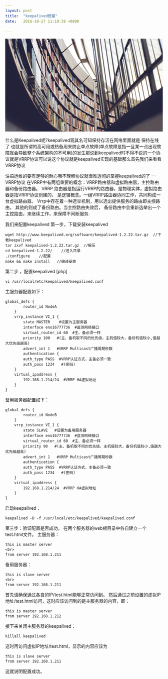 ```yaml
---
layout: post
title:  "keepalived搭建"
date:   2016-10-27 11:10:38 +0800

---
```

<img src="/images/fulls/03.jpg" class="fit image"> 


什么是Keepalived呢?keepalived观其名可知保持存活在网络里面就是 保持在线 了 也就是所谓的高可用或热备用来防止单点故障(单点故障是指一旦某一点出现故障就会导致整个系统架构的不可用)的发生那说到keepalived时不得不说的一个协议就是VRRP协议可以说这个协议就是keepalived实现的基础那么首先我们来看看VRRP协议

注搞运维的要有足够的耐心哦不理解协议就很难透彻的掌握keepalived的了
一VRRP协议
在VRRP中有两组重要的概念：VRRP路由器和虚拟路由器，主控路由器和备份路由器。
VRRP 路由器是指运行VRRP的路由器，是物理实体，虚拟路由器是指VRRP协议创建的，
是逻辑概念。一组VRRP路由器协同工作，共同构成一台虚拟路由器。 
Vrrp中存在着一种选举机制，用以选出提供服务的路由即主控路由，
其他的则成了备份路由。当主控路由失效后，
备份路由中会重新选举出一个主控路由，来继续工作，来保障不间断服务.

我们来配置keepalived
第一步，下载安装keepalived
   

    wget http://www.keepalived.org/software/keepalived-1.2.22.tar.gz  //下载keepalived  
    tar zxvf keepalived-1.2.22.tar.gz  //解压  
    cd keepalived-1.2.22/    //进入目录  
    ./configure    //配置  
    make && make install   //编译安装  

第二步 ，配置keepalived
[php]  

    vi /usr/local/etc/keepalived/keepalived.conf  

主服务器配置如下：

    global_defs {  
            router_id NodeA  
        }  
        vrrp_instance VI_1 {  
            state MASTER    #设置为主服务器  
            interface eno16777736  #监测网络接口  
            virtual_router_id 60  #主、备必须一样  
            priority 100   #(主、备机取不同的优先级，主机值较大，备份机值较小,值越大优先级越高)  
            advert_int 1   #VRRP Multicast广播周期秒数  
            authentication {  
            auth_type PASS  #VRRP认证方式，主备必须一致  
            auth_pass 1234   #(密码)  
        }  
        virtual_ipaddress {  
            192.168.1.214/24  #VRRP HA虚拟地址  
        }  
    }  


备用服务器配置如下：
   
    global_defs {  
            router_id NodeB  
        }  
        vrrp_instance VI_1 {  
            state SLAVE   #设置为备用服务器  
            interface eno16777736  #监测网络接口  
            virtual_router_id 60  #主、备必须一样  
            priority 90   #(主、备机取不同的优先级，主机值较大，备份机值较小,值越大优先级越高)  
            advert_int 1   #VRRP Multicast广播周期秒数  
            authentication {  
            auth_type PASS  #VRRP认证方式，主备必须一致  
            auth_pass 1234   #(密码)  
        }  
        virtual_ipaddress {  
            192.168.1.214/24  #VRRP HA虚拟地址  
        }  
    }  


启动keepalived：
   

    keepalived -D -f /usr/local/etc/keepalived/keepalived.conf  


第三步：验证配置是否成功。
在两个服务器的web根目录中各自建立一个test.html文件。
主服务器：
   

    this is master server  
    <br>    
    from server 192.168.1.211  

备用服务器：
   

    this is slave server  
    <br>    
    from server 192.168.1.211  

首先请确保通过各自的IP/test.html能够正常访问到。
然后通过之前设置的虚拟IP地址/test.html访问，这时应该访问到的是主服务器的内容，即：
   

    this is master server  
    from server 192.168.1.212  

接下来关闭主服务器的keepalived：
   

    killall keepalived  

这时再访问虚拟IP地址/test.html，显示的内容应该为
   

    this is slave server  
    from server 192.168.1.211  

这就说明配置成功。